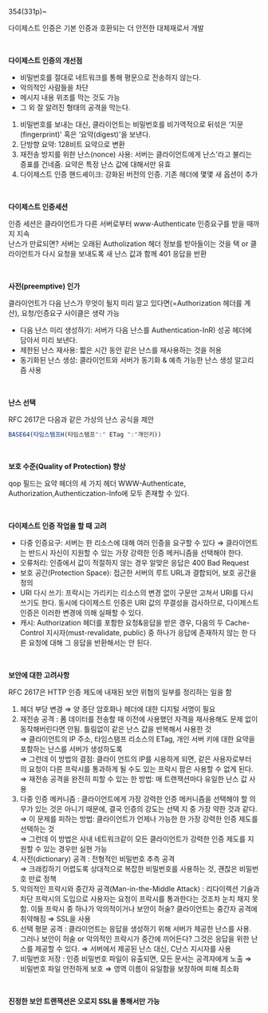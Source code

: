 354(331p)~

다이제스트 인증은 기본 인증과 호환되는 더 안전한 대체재로서 개발

<br/>

**다이제스트 인증의 개선점**

- 비밀번호를 절대로 네트워크를 통해 평문으로 전송하지 않는다.
- 악의적인 사람들을 차단
- 메시지 내용 위조를 막는 것도 가능
- 그 외 잘 알려진 형태의 공격을 막는다.

1. 비밀번호를 보내는 대신, 클라이언트는 비밀번호를 비가역적으로 뒤섞은 ‘지문(fingerprint)' 혹은 ‘요약(digest)'을 보낸다.
2. 단방향 요약: 128비트 요약으로 변환
3. 재전송 방지를 위한 난스(nonce) 사용: 서버는 클라이언트에게 난스'라고 불리는 증표를 건네줌. 요약은 특정 난스 값에 대해서만 유효
4. 다이제스트 인증 핸드셰이크: 강화된 버전의 인증. 기존 헤더에 몇몇 새 옵션이 추가

<br/>

**다이제스트 인증세션**

인증 세션은 클라이언트가 다른 서버로부터 www-Authenticate 인증요구를 받을 때까지 지속  
난스가 만료되면? 서버는 오래된 Autholization 헤더 정보를 받아들이는 것을 택 or 클라이언트가 다시 요청을 보내도록 새 난스 값과 함께 401 응답을 반환

<br/>

**사전(preemptive) 인가**

클라이언트가 다음 난스가 무엇이 될지 미리 알고 있다면(=Authorization 헤더를 계산), 요청/인증요구 사이클은 생략 가능

- 다음 난스 미리 생성하기: 서버가 다음 난스를 Authentication-InR) 성공 헤더에 담아서 미리 보낸다.
- 제한된 난스 재사용: 짧은 시간 동안 같은 난스를 재사용하는 것을 허용
- 동기화된 난스 생성: 클라이언트와 서버가 동기화 & 예측 가능한 난스 생성 알고리즘 사용

<br/>

**난스 선택**

RFC 2617은 다음과 같은 가상의 난스 공식을 제안

```jsx
BASE64(타임스탬프H(타임스탬프":" ETag ":"개인키))
```

<br/>

**보호 수준(Quality of Protection) 향상**

qop 필드는 요약 헤더의 세 가지 헤더 WWW-Authenticate, Authorization,Authenticzation-Info에 모두 존재할 수 있다.

<br/>

**다이제스트 인증 작업을 할 때 고려**

- 다중 인증요구: 서버는 한 리소스에 대해 여러 인증을 요구할 수 있다 ⇒ 클라이언트는 반드시 자신이 지원할 수 있는 가장 강력한 인증 메커니즘을 선택해야 한다.
- 오류처리: 인증에서 값이 적절하지 않는 경우 알맞은 응답은 400 Bad Request
- 보호 공간(Protection Space): 접근한 서버의 루트 URL과 결합되어, 보호 공간을 정의
- URI 다시 쓰기: 프락시는 가리키는 리소스의 변경 없이 구문만 고쳐서 URI를 다시 쓰기도 한다. 동시에 다이제스트 인증은 URI 값의 무결성을 검사하므로, 다이제스트 인증은 이러한 변경에 의해 실패할 수 있다.
- 캐시: Authorization 헤더를 포함한 요청&응답을 받은 경우, 다음의 두 Cache-Control 지시자(must-revalidate, public) 중 하나가 응답에 존재하지 않는 한 다른 요청에 대해 그 응답을 반환해서는 안 된다.

<br/>

**보안에 대한 고려사항**

RFC 2617은 HTTP 인증 제도에 내재된 보안 위협의 일부를 정리하는 일을 함

1. 헤더 부당 변경
   ⇒ 양 종단 암호화나 헤더에 대한 디지털 서명이 필요
2. 재전송 공격
   : 폼 데이터를 전송할 때 이전에 사용했던 자격을 재사용해도 문제 없이 동작해버린다면 안됨. 틀림없이 같은 난스 값을 반복해서 사용한 것  
   ⇒ 클라이언트의 IP 주소, 타임스탬프 리소스의 ETag, 개인 서버 키에 대한 요약을 포함하는 난스를 서버가 생성하도록  
   ⇒ 그런데 이 방법의 결점: 클라이 언트의 IP를 시용하게 되면, 같은 사용자로부터 의 요청이 다른 프락시를 통과하게 될 수도 있는 프락시 팜은 사용할 수 없게 된다.  
   ⇒ 재전송 공격을 완전히 피할 수 있는 한 방법: 매 트랜잭션마다 유일한 난스 값 사용
3. 다중 인증 메커니즘
   : 클라이언트에게 가장 강력한 인증 메커니즘을 선택해야 할 의무가 있는 것은 아니기 때문에, 결국 인증의 강도는 선택 지 중 가장 약한 것과 같다.  
   ⇒ 이 문제를 피하는 방법: 클라이언트가 언제나 가능한 한 가장 강력한 인증 제도를 선택하는 것  
   ⇒ 그런데 이 방법은 사내 네트워크같이 모든 클라이언트가 강력한 인증 제도를 지원할 수 있는 경우만 실현 가능
4. 사전(dictionary) 공격
   : 전형적인 비밀번호 추측 공격  
   ⇒ 크래킹하기 어렵도록 상대적으로 복잡한 비밀번호를 사용하는 것, 괜찮은 비밀번호 만료 정책
5. 악의적인 프락시와 중간자 공격(Man-in-the-Middle Attack)
   : 리다이렉션 기술과 차단 프락시의 도입으로 사용자는 요청이 프락시를 통과한다는 것조차 눈치 채지 못함. 이들 프락시 중 하나가 악의적이거나 보안이 허술? 클라이언트는 중간자 공격에 취약해짐
   ⇒ SSL을 사용
6. 선택 평문 공격
   : 클라이언트는 응답을 생성하기 위해 서버가 제공한 난스를 사용. 그러나 보안이 허술 or 악의적인 프락시가 중간에 끼어든다? 그것은 응답을 위한 난스를 제공할 수 있다.
   ⇒ 서버에서 제공된 난스 대신, C난스 지시자를 사용
7. 비밀번호 저장
   : 인증 비밀번호 파일이 유출되면, 모든 문서는 공격자에게 노출
   ⇒ 비밀번호 파일 안전하게 보호
   ⇒ 영역 이름이 유일함을 보장하며 피해 최소화

<br/>

**진정한 보안 트랜잭션은 오로지 SSL을 통해서만 가능**
